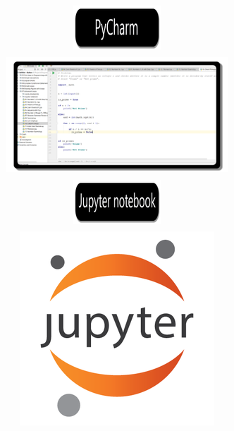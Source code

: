 <p align= "center" >
  <a href="https://github.com/YaniLozanov/Software-University/tree/master/Python/PyCharm">
    <img src ="https://github.com/YaniLozanov/Software-University/blob/master/Images/Images/PyCharm-Button.png" height="100" width="200">
  </a>
</p>




<p align= "center" >
  <a href="https://github.com/YaniLozanov/Software-University/tree/master/Python/PyCharm">
    <img src ="https://github.com/YaniLozanov/Software-University/blob/master/Images/Images/Python-Image.png">
  </a>
</p>





<p align= "center" >
  <a href="https://github.com/YaniLozanov/Software-University/tree/master/Python/Jupyter%20notebook">
    <img src ="https://github.com/YaniLozanov/Software-University/blob/master/Images/Images/Jupyter-Notebook-Button.png" height="100" width="200">
  </a>
</p>

<p align= "center" >
  <a href="https://github.com/YaniLozanov/Software-University/tree/master/Python/Jupyter%20notebook">
    <img src ="https://github.com/YaniLozanov/Software-University/blob/master/Images/Images/Jupyter-notebook-Image.png">
  </a>
</p>





